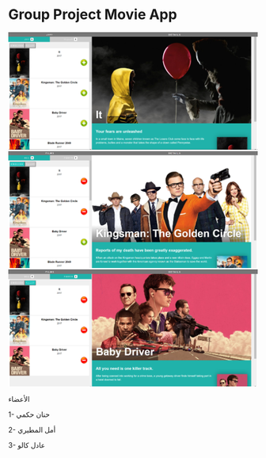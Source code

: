 
# Group Project Movie App

![](Images/1.png)
![](Images/2.png)
![](Images/3.png)



الأعضاء

1- حنان حكمي

2- أمل المطيري

3- عادل كالو
